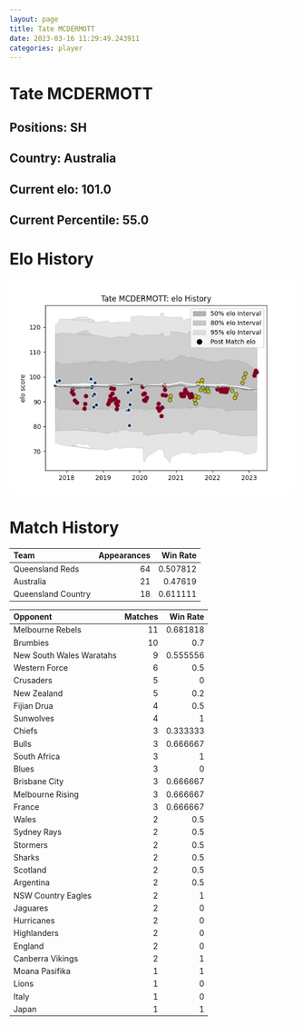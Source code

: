```yaml
---  
layout: page  
title: Tate MCDERMOTT  
date: 2023-03-16 11:29:49.243911  
categories: player  
---
```

# Tate MCDERMOTT

## Positions: SH

## Country: Australia

## Current elo: 101.0

## Current Percentile: 55.0

# Elo History


![elo history](history_TateMCDERMOTT.png)
# Match History


| Team               |   Appearances |   Win Rate |
|:-------------------|--------------:|-----------:|
| Queensland Reds    |            64 |   0.507812 |
| Australia          |            21 |   0.47619  |
| Queensland Country |            18 |   0.611111 |

| Opponent                 |   Matches |   Win Rate |
|:-------------------------|----------:|-----------:|
| Melbourne Rebels         |        11 |   0.681818 |
| Brumbies                 |        10 |   0.7      |
| New South Wales Waratahs |         9 |   0.555556 |
| Western Force            |         6 |   0.5      |
| Crusaders                |         5 |   0        |
| New Zealand              |         5 |   0.2      |
| Fijian Drua              |         4 |   0.5      |
| Sunwolves                |         4 |   1        |
| Chiefs                   |         3 |   0.333333 |
| Bulls                    |         3 |   0.666667 |
| South Africa             |         3 |   1        |
| Blues                    |         3 |   0        |
| Brisbane City            |         3 |   0.666667 |
| Melbourne Rising         |         3 |   0.666667 |
| France                   |         3 |   0.666667 |
| Wales                    |         2 |   0.5      |
| Sydney Rays              |         2 |   0.5      |
| Stormers                 |         2 |   0.5      |
| Sharks                   |         2 |   0.5      |
| Scotland                 |         2 |   0.5      |
| Argentina                |         2 |   0.5      |
| NSW Country Eagles       |         2 |   1        |
| Jaguares                 |         2 |   0        |
| Hurricanes               |         2 |   0        |
| Highlanders              |         2 |   0        |
| England                  |         2 |   0        |
| Canberra Vikings         |         2 |   1        |
| Moana Pasifika           |         1 |   1        |
| Lions                    |         1 |   0        |
| Italy                    |         1 |   0        |
| Japan                    |         1 |   1        |